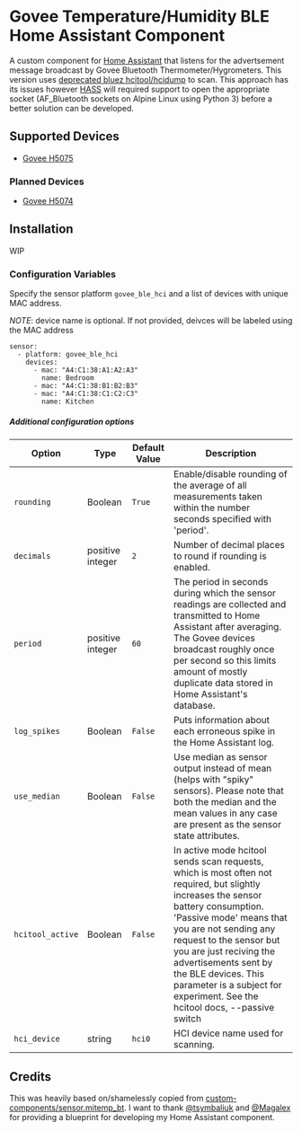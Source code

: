 # Govee Temperature/Humidity BLE Home Assistant Component

A custom component for [Home Assistant](https://www.home-assistant.io) that listens for the advertsement message broadcast by Govee Bluetooth Thermometer/Hygrometers.  This version uses [deprecated bluez hcitool/hcidump](https://git.kernel.org/pub/scm/bluetooth/bluez.git/commit/?id=b1eb2c4cd057624312e0412f6c4be000f7fc3617) to scan.  This approach has its issues however [HASS](https://www.home-assistant.io/hassio) will required support to open the appropriate socket (AF_Bluetooth sockets on Alpine Linux using Python 3) before a better solution can be developed.

## Supported Devices
* [Govee H5075](https://www.amazon.com/Govee-Temperature-Humidity-Notification-Monitor/dp/B07Y36FWTT/)

### Planned Devices
* [Govee H5074](https://www.amazon.com/Govee-Thermometer-Hygrometer-Bluetooth-Temperature/dp/B07R586J37)

## Installation

WIP


### Configuration Variables

Specify the sensor platform `govee_ble_hci` and a list of devices with unique MAC address.

*NOTE*: device name is optional.  If not provided, deivces will be labeled using the MAC address
```
sensor:
  - platform: govee_ble_hci
    devices:
      - mac: "A4:C1:38:A1:A2:A3"
        name: Bedroom
      - mac: "A4:C1:38:B1:B2:B3"
      - mac: "A4:C1:38:C1:C2:C3"
        name: Kitchen
```



##### Additional configuration options
| Option | Type |Default Value | Description |  
| -- | -- | -- | -- |
| `rounding`| Boolean | `True` | Enable/disable rounding of the average of all measurements taken within the number seconds specified with 'period'. |  
| `decimals` | positive integer | `2`| Number of decimal places to round if rounding is enabled. |
| `period` | positive integer | `60` | The period in seconds during which the sensor readings are collected and transmitted to Home Assistant after averaging. The Govee devices broadcast roughly once per second so this limits amount of mostly duplicate data stored in  Home Assistant's database. |
| `log_spikes` |  Boolean | `False` | Puts information about each erroneous spike in the Home Assistant log. |
| `use_median` | Boolean  | `False` | Use median as sensor output instead of mean (helps with "spiky" sensors). Please note that both the median and the mean values in any case are present as the sensor state attributes. |
| `hcitool_active`| Boolean | `False`| In active mode hcitool sends scan requests, which is most often not required, but slightly increases the sensor battery consumption. 'Passive mode' means that you are not sending any request to the sensor but you are just reciving the advertisements sent by the BLE devices. This parameter is a subject for experiment. See the hcitool docs, --passive switch|
| `hci_device`| string | `hci0` | HCI device name used for scanning. |

## Credits
  This was heavily based on/shamelessly copied from [custom-components/sensor.mitemp_bt](https://github.com/custom-components/sensor.mitemp_bt).  I want to thank [@tsymbaliuk](https://community.home-assistant.io/u/tsymbaliuk) and [@Magalex](https://community.home-assistant.io/u/Magalex) for providing a blueprint for developing my Home Assistant component.
